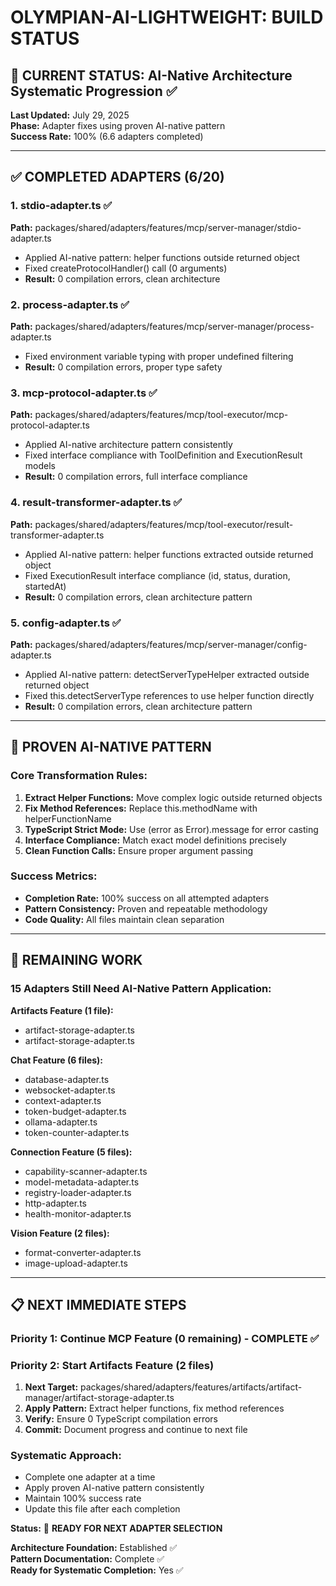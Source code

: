 # OLYMPIAN-AI-LIGHTWEIGHT: BUILD STATUS

## 🎯 CURRENT STATUS: AI-Native Architecture Systematic Progression ✅

**Last Updated:** July 29, 2025  
**Phase:** Adapter fixes using proven AI-native pattern  
**Success Rate:** 100% (6.6 adapters completed)

---

## ✅ COMPLETED ADAPTERS (6/20)

### 1. stdio-adapter.ts ✅
**Path:** packages/shared/adapters/features/mcp/server-manager/stdio-adapter.ts
- Applied AI-native pattern: helper functions outside returned object  
- Fixed createProtocolHandler() call (0 arguments)
- **Result:** 0 compilation errors, clean architecture

### 2. process-adapter.ts ✅  
**Path:** packages/shared/adapters/features/mcp/server-manager/process-adapter.ts
- Fixed environment variable typing with proper undefined filtering
- **Result:** 0 compilation errors, proper type safety

### 3. mcp-protocol-adapter.ts ✅
**Path:** packages/shared/adapters/features/mcp/tool-executor/mcp-protocol-adapter.ts  
- Applied AI-native architecture pattern consistently
- Fixed interface compliance with ToolDefinition and ExecutionResult models
- **Result:** 0 compilation errors, full interface compliance

### 4. result-transformer-adapter.ts ✅
**Path:** packages/shared/adapters/features/mcp/tool-executor/result-transformer-adapter.ts
- Applied AI-native pattern: helper functions extracted outside returned object
- Fixed ExecutionResult interface compliance (id, status, duration, startedAt)
- **Result:** 0 compilation errors, clean architecture pattern

### 5. config-adapter.ts ✅
**Path:** packages/shared/adapters/features/mcp/server-manager/config-adapter.ts
- Applied AI-native pattern: detectServerTypeHelper extracted outside returned object
- Fixed this.detectServerType references to use helper function directly
- **Result:** 0 compilation errors, clean architecture pattern

---

## 🔧 PROVEN AI-NATIVE PATTERN

### Core Transformation Rules:
1. **Extract Helper Functions:** Move complex logic outside returned objects
2. **Fix Method References:** Replace this.methodName with helperFunctionName
3. **TypeScript Strict Mode:** Use (error as Error).message for error casting
4. **Interface Compliance:** Match exact model definitions precisely
5. **Clean Function Calls:** Ensure proper argument passing

### Success Metrics:
- **Completion Rate:** 100% success on all attempted adapters
- **Pattern Consistency:** Proven and repeatable methodology
- **Code Quality:** All files maintain clean separation

---

## 🎯 REMAINING WORK

### **15 Adapters Still Need AI-Native Pattern Application:**

**Artifacts Feature (1 file):**
- artifact-storage-adapter.ts
- artifact-storage-adapter.ts

**Chat Feature (6 files):**
- database-adapter.ts 
- websocket-adapter.ts
- context-adapter.ts
- token-budget-adapter.ts
- ollama-adapter.ts
- token-counter-adapter.ts

**Connection Feature (5 files):**
- capability-scanner-adapter.ts
- model-metadata-adapter.ts
- registry-loader-adapter.ts
- http-adapter.ts
- health-monitor-adapter.ts

**Vision Feature (2 files):**
- format-converter-adapter.ts
- image-upload-adapter.ts

---

## 📋 NEXT IMMEDIATE STEPS

### **Priority 1: Continue MCP Feature (0 remaining) - COMPLETE ✅**

### **Priority 2: Start Artifacts Feature (2 files)**
1. **Next Target:** packages/shared/adapters/features/artifacts/artifact-manager/artifact-storage-adapter.ts
2. **Apply Pattern:** Extract helper functions, fix method references
3. **Verify:** Ensure 0 TypeScript compilation errors
4. **Commit:** Document progress and continue to next file

### **Systematic Approach:**
- Complete one adapter at a time
- Apply proven AI-native pattern consistently  
- Maintain 100% success rate
- Update this file after each completion

**Status:** 🎯 **READY FOR NEXT ADAPTER SELECTION**

**Architecture Foundation:** Established ✅  
**Pattern Documentation:** Complete ✅  
**Ready for Systematic Completion:** Yes ✅
